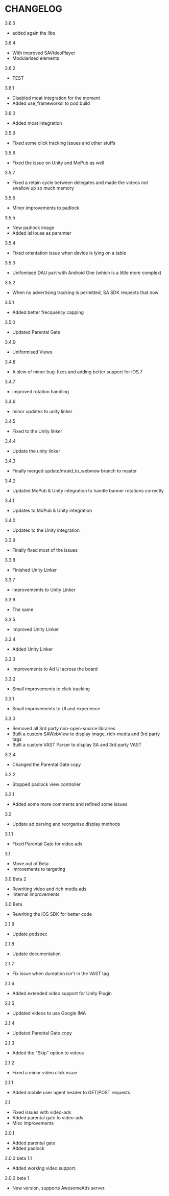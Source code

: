 CHANGELOG
=========

3.6.5
 - added again the libs

3.6.4
 - With improved SAVideoPlayer
 - Modularised elements

3.6.2
 - TEST

3.6.1
 - Disabled moat integration for the moment
 - Added use_frameworks! to pod build

3.6.0
 - Added moat integration

3.5.9
 - Fixed some click tracking issues and other stuffs

3.5.8
 - Fixed the issue on Unity and MoPub as well

3.5.7
 - Fixed a retain cycle between delegates and made the videos not swallow up so much memory

3.5.6
 - Minor improvements to padlock

3.5.5
 - New padlock image
 - Added isHouse as paramter

3.5.4
 - Fixed orientation issue when device is lying on a table

3.5.3
 - Unifomised DAU part with Android One (which is a little more complex)

3.5.2
 - When no advertising tracking is permitted, SA SDK respects that now

3.5.1
 - Added better frecquency capping

3.5.0
 - Updated Parental Gate

3.4.9
 - Uniformised Views

3.4.8
 - A slew of minor bug-fixes and adding better support for iOS 7

3.4.7
 - improved rotation handling

3.4.6
 - minor updates to unity linker

3.4.5
 - Fixed to the Unity linker

3.4.4
 - Update the unity linker

3.4.3
 - Finally merged update/mraid_to_webview branch to master

3.4.2
 - Updated MoPub & Unity integration to handle banner rotations correctly

3.4.1
 - Updates to MoPub & Unity integration

3.4.0
 - Updates to the Unity integration

3.3.9
 - Finally fixed most of the issues

3.3.8
 - Finished Unity Linker

3.3.7
 - improvememts to Unity Linker

3.3.6
 - The same

3.3.5
 - Improved Unity Linker

3.3.4
 - Added Unity Linker

3.3.3
 - Improvements to Ad UI across the board

3.3.2
 - Small improvements to click tracking

3.3.1
 - Small improvements to UI and experience

3.3.0
 - Removed all 3rd party non-open-source libraries
 - Built a custom SAWebView to display image, rich-media and 3rd party tags
 - Built a custom VAST Parser to display SA and 3rd party VAST

3.2.4
 - Changed the Parental Gate copy

3.2.2
 - Stopped padlock view controller

3.2.1
 - Added some more comments and refined some issues

3.2
 - Update ad parsing and reorganise display methods

3.1.1
 - Fixed Parental Gate for video ads

3.1 
 - Move out of Beta
 - Imrovements to targeting

3.0 Beta 2
 - Rewriting video and rich media ads
 - Internal improvements

3.0 Beta
 - Rewriting the iOS SDK for better code

2.1.9
 - Update podspec

2.1.8
 - Update documentation

2.1.7
 - Fix issue when dureation isn't in the VAST tag

2.1.6
 - Added extended video support for Unity Plugin

2.1.5
 - Updated videos to use Google IMA

2.1.4
 - Updated Parental Gate copy

2.1.3
 - Added the "Skip" option to videos

2.1.2
 - Fixed a minor video click issue

2.1.1
 - Added mobile user agent header to GET/POST requests

2.1
 - Fixed issues with video-ads
 - Added parental gate to video-ads
 - Misc improvements

2.0.1
 - Added parental gate
 - Added padlock

2.0.0 beta 1.1
 - Added working video support.

2.0.0 beta 1
 - New version, supports AwesomeAds server.
